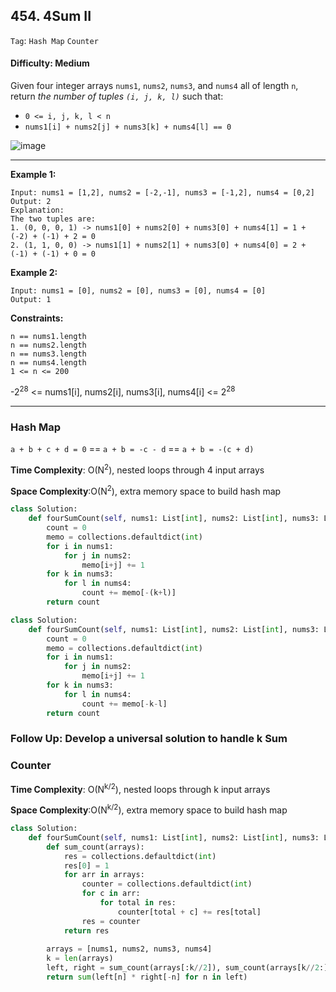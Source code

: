 ## 454. 4Sum II

```Tag```: ```Hash Map``` ```Counter```

#### Difficulty: Medium

Given four integer arrays ```nums1```, ```nums2```, ```nums3```, and ```nums4``` all of length ```n```, return _the number of tuples ```(i, j, k, l)```_ such that:

- ```0 <= i, j, k, l < n```
- ```nums1[i] + nums2[j] + nums3[k] + nums4[l] == 0```

![image](https://user-images.githubusercontent.com/35042430/213903180-8326b7e2-ab7b-4669-b176-e2a5d91be864.png)

---

__Example 1:__
```
Input: nums1 = [1,2], nums2 = [-2,-1], nums3 = [-1,2], nums4 = [0,2]
Output: 2
Explanation:
The two tuples are:
1. (0, 0, 0, 1) -> nums1[0] + nums2[0] + nums3[0] + nums4[1] = 1 + (-2) + (-1) + 2 = 0
2. (1, 1, 0, 0) -> nums1[1] + nums2[1] + nums3[0] + nums4[0] = 2 + (-1) + (-1) + 0 = 0
```

__Example 2:__
```
Input: nums1 = [0], nums2 = [0], nums3 = [0], nums4 = [0]
Output: 1
```

__Constraints:__
```
n == nums1.length
n == nums2.length
n == nums3.length
n == nums4.length
1 <= n <= 200
```
-2<sup>28</sup> <= nums1[i], nums2[i], nums3[i], nums4[i] <= 2<sup>28</sup>

---

### Hash Map

```a + b + c + d = 0``` == ```a + b = -c - d``` == ```a + b = -(c + d)```

__Time Complexity__: O(N<sup>2</sup>), nested loops through 4 input arrays

__Space Complexity__:O(N<sup>2</sup>), extra memory space to build hash map


```Python
class Solution:
    def fourSumCount(self, nums1: List[int], nums2: List[int], nums3: List[int], nums4: List[int]) -> int:
        count = 0
        memo = collections.defaultdict(int)
        for i in nums1:
            for j in nums2: 
                memo[i+j] += 1
        for k in nums3:
            for l in nums4:                 
                count += memo[-(k+l)]
        return count
```

```Python
class Solution:
    def fourSumCount(self, nums1: List[int], nums2: List[int], nums3: List[int], nums4: List[int]) -> int:
        count = 0
        memo = collections.defaultdict(int)
        for i in nums1:
            for j in nums2: 
                memo[i+j] += 1
        for k in nums3:
            for l in nums4:                 
                count += memo[-k-l]
        return count
```

### Follow Up: Develop a universal solution to handle k Sum 

### Counter

__Time Complexity__: O(N<sup>k/2</sup>), nested loops through k input arrays

__Space Complexity__:O(N<sup>k/2</sup>), extra memory space to build hash map

```Python
class Solution:
    def fourSumCount(self, nums1: List[int], nums2: List[int], nums3: List[int], nums4: List[int]) -> int:
        def sum_count(arrays):
            res = collections.defaultdict(int)
            res[0] = 1
            for arr in arrays:
                counter = collections.defaultdict(int)
                for c in arr:
                    for total in res:
                        counter[total + c] += res[total]
                res = counter
            return res
        
        arrays = [nums1, nums2, nums3, nums4]
        k = len(arrays)
        left, right = sum_count(arrays[:k//2]), sum_count(arrays[k//2:])
        return sum(left[n] * right[-n] for n in left)
```
